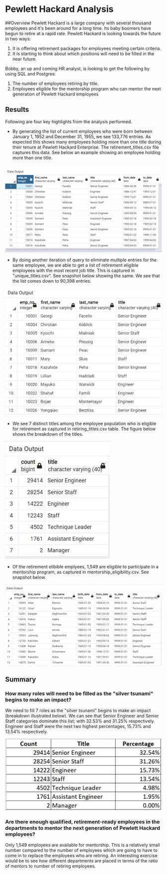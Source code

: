 # Pewlett Hackard Analysis

##Overview
Pewlett Hackard is a large company with several thousand employees and it's been around for a long time. Its baby boomers have begun to retire at a rapid rate. Pewlett Hackard is looking towards the future in two ways:

1. It is offering retirement packages for employees meeting certain criteria.
2. It is starting to think about which positions will need to be filled in the near future.

Bobby, an up and coming HR analyst, is looking to get the following by using SQL and Postgres:
1. The number of employees retiring by title.
2. Employees eligible for the mentorship program who can mentor the next generation of Pewlett Hackard employees

## Results

Following are four key highlights from the analysis performed.

- By generating the list of current employees who were born between January 1, 1952 and December 31, 1955, we see 133,776 entries. As expected this shows many employees holding more than one title during their tenure at Pewlett Hackard Enterprise. The retirement_titles.csv file captures this data. See below an example showing an employee holding more than one title.

![](Resources/Retiring_Employees_All_Titles.PNG)
 
- By doing another iteration of query to eliminate multiple entries for the same employee, we are able to get a list of retirement eligible employees with the most recent job title. This is captured in "unique_titles.csv". See snapshot below showing the same. We see that the list comes down to 90,398 entries.

![](Resources/Unique_Titles.PNG)

- We see 7 distinct titles among the employee population who is eligible for retirement as captured in retiring_titles.csv table. The figure below shows the breakdown of the titles. 

![](Resources/Retiring_Titles.PNG)

- Of the retirement elibible emplyees, 1,549 are eligible to participate in a mentorship program, as captured in mentorship_eligibility.csv. See snapshot below.

![](Resources/mentorshi_eligibility.PNG)

## Summary

### How many roles will need to be filled as the "silver tsunami" begins to make an impact?

We need to fill 7 roles as the "silver tsunami" begins to make an impact (breakdown illustrated below). We can see that Senior Engineer and Senior Staff categories dominate this list; with 32.53% and 31.25% respectively. Engineer and Staff were the next two highest percentages, 15.73% and 13.54% respectively.

![](Resources/Percentages.PNG)

### Are there enough qualified, retirement-ready employees in the departments to mentor the next generation of Pewlett Hackard employees?

Only 1,549 employees are available for mentorship. This is a relatively small number compared to the number of employees which are going to have to come in to replace the employees who are retiring. An interesting exercise would be to see how different departments are placed in terms of the ratio of mentors to number of retiring employees.